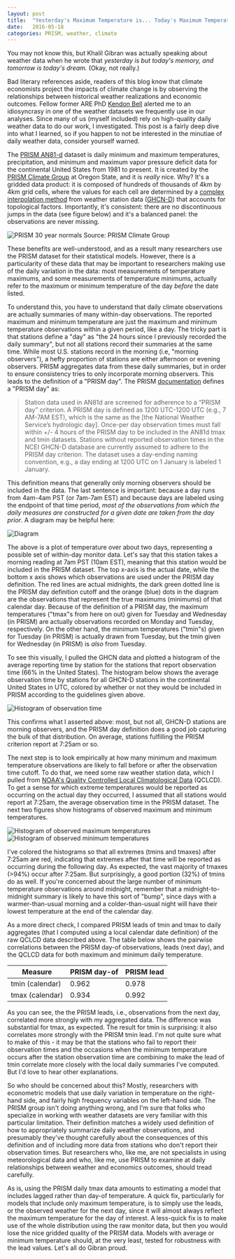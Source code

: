 ```yaml
---
layout: post
title:  "Yesterday's Maximum Temperature is... Today's Maximum Temperature?"
date:   2016-05-18
categories: PRISM, weather, climate
---
```


You may not know this, but Khalil Gibran was actually speaking about weather data when he wrote that *yesterday is but today's memory, and tomorrow is today's dream.* (Okay, not really.)

Bad literary references aside, readers of this blog know that climate economists project the impacts of climate change is by observing the relationships between historical weather realizations and economic outcomes. Fellow former ARE PhD [Kendon Bell](http://globalpolicy.science/kendon-bell/) alerted me to an idiosyncrasy in one of the weather datasets we frequently use in our analyses. Since many of us (myself included) rely on high-quality daily weather data to do our work, I investigated. This post is a fairly deep dive into what I learned, so if you happen to not be interested in the minutiae of daily weather data, consider yourself warned.

The [PRISM AN81-d](http://www.prism.oregonstate.edu/documents/PRISM_datasets.pdf) dataset is daily minimum and maximum temperatures, precipitation, and minimum and maximum vapor pressure deficit data for the continental United States from 1981 to present. It is created by the [PRISM Climate Group](http://www.prism.oregonstate.edu/) at Oregon State, and it is *really* nice. Why? It's a gridded data product: it is composed of hundreds of thousands of 4km by 4km grid cells, where the values for each cell are determined by a [complex interpolation method](http://www.prism.oregonstate.edu/documents/Daly2008_PhysiographicMapping_IntJnlClim.pdf) from weather station data ([GHCN-D](https://data.noaa.gov/dataset/global-historical-climatology-network-daily-ghcn-daily-version-3)) that accounts for topological factors. Importantly, it's consistent: there are no discontinuous jumps in the data (see figure below) and it's a balanced panel: the observations are never missing.

![PRISM 30 year normals](/assets/img/PRISM_tmax_30yr_normal_4kmM2_annual.png)
Source: PRISM Climate Group

These benefits are well-understood, and as a result many researchers use the PRISM dataset for their statistical models. However, there is a particularity of these data that may be important to researchers making use of the daily variation in the data: most measurements of temperature maximums, and some measurements of temperature minimums, actually refer to the maximum or minimum temperature of the day *before* the date listed.

To understand this, you have to understand that daily climate observations are actually summaries of many within-day observations. The reported maximum and minimum temperature are just the maximum and minimum temperature observations within a given period, like a day. The tricky part is that stations define a "day" as "the 24 hours since I previously recorded the daily summary", but not all stations record their summaries at the same time. While most U.S. stations record in the morning (i.e, "morning observers"), a hefty proportion of stations are either afternoon or evening observers. PRISM aggregates data from these daily summaries, but in order to ensure consistency tries to only incorporate morning observers. This leads to the definition of a "PRISM day". The PRISM [documentation](http://prism.nacse.org/documents/PRISM_datasets.pdf) defines a "PRISM day" as:

> Station data used in AN81d are screened for adherence to a “PRISM day” criterion.  A PRISM day is defined as 1200 UTC-1200 UTC (e.g., 7 AM-7AM EST), which is the same as the [the National Weather Service’s hydrologic day].  Once-per day observation times must fall within +/- 4 hours of the PRISM day to be included in the AN81d tmax and tmin datasets.  Stations without reported observation times in the NCEI GHCN-D database are currently assumed to adhere to the PRISM day criterion.  The dataset uses a day-ending naming convention, e.g., a day ending at 1200 UTC on 1 January is labeled 1 January.

This definition means that generally only morning observers should be included in the data. The last sentence is important: because a day runs from 4am-4am PST (or 7am-7am EST) and because days are labeled using the endpoint of that time period, *most of the observations from which the daily measures are constructed for a given date are taken from the day prior*. A diagram may be helpful here:

![Diagram](/assets/img/prism_dates_example.png)

The above is a plot of temperature over about two days, representing a possible set of within-day monitor data. Let's say that this station takes a morning reading at 7am PST (10am EST), meaning that this station would be included in the PRISM dataset. The top x-axis is the actual date, while the bottom x axis shows which observations are used under the PRISM day definition. The red lines are actual midnights, the dark green dotted line is the PRISM day definition cutoff and the orange (blue) dots in the diagram are the observations that represent the true maximums (minimums) of that calendar day. Because of the definition of a PRISM day, the maximum temperatures ("tmax"s from here on out) given for Tuesday and Wednesday (in PRISM) are actually observations recorded on Monday and Tuesday, respectively. On the other hand, the minimum temperatures ("tmin"s) given for Tuesday (in PRISM) is actually drawn from Tuesday, but the tmin given for Wednesday (in PRISM) is *also* from Tuesday.

To see this visually, I pulled the GHCN data and plotted a histogram of the average reporting time by station for the stations that report observation time (66% in the United States). The histogram below shows the average observation time by stations for all GHCN-D stations in the continental United States in UTC, colored by whether or not they would be included in PRISM according to the guidelines given above.

![Histogram of observation time](/assets/img/obs_time_hist.png)

This confirms what I asserted above: most, but not all, GHCN-D stations are morning observers, and the PRISM day definition does a good job capturing the bulk of that distribution. On average, stations fulfilling the PRISM criterion report at 7:25am or so.

The next step is to look empirically at how many minimum and maximum temperature observations are likely to fall before or after the observation time cutoff. To do that, we need some raw weather station data, which I pulled from [NOAA's Quality Controlled Local Climatological Data](https://www.ncdc.noaa.gov/data-access/land-based-station-data/land-based-datasets/quality-controlled-local-climatological-data-qclcd) (QCLCD). To get a sense for which extreme temperatures would be reported as occurring on the actual day they occurred, I assumed that all stations would report at 7:25am, the average observation time in the PRISM dataset. The next two figures show histograms of observed maximum and minimum temperatures.

![Histogram of observed maximum temperatures](/assets/img/max_temp_hist.png) ![Histogram of observed minimum temperatures](/assets/img/min_temp_hist.png)

I've colored the histograms so that all extremes (tmins and tmaxes) after 7:25am are red, indicating that extremes after that time will be reported as occurring during the following day. As expected, the vast majority of tmaxes (>94%) occur after 7:25am. But surprisingly, a good portion (32%) of tmins do as well. If you're concerned about the large number of minimum temperature observations around midnight, remember that a midnight-to-midnight summary is likely to have this sort of "bump", since days with a warmer-than-usual morning and a colder-than-usual night will have their lowest temperature at the end of the calendar day.

As a more direct check, I compared PRISM leads of tmin and tmax to daily aggregates (that I computed using a local calendar date definition) of the raw QCLCD data described above. The table below shows the pairwise correlations between the PRISM day-of observations, leads (next day), and the QCLCD data for both maximum and minimum daily temperature.

Measure | PRISM day-of        | PRISM lead |
--------------------|------------|------
tmin (calendar) | 0.962      | 0.978
tmax (calendar) | 0.934      | 0.992

As you can see, the the PRISM leads, i.e., observations from the next day, correlated more strongly with my aggregated data. The difference was substantial for tmax, as expected. The result for tmin is surprising: it also correlates more strongly with the PRISM tmin lead. I'm not quite sure what to make of this - it may be that the stations who fail to report their observation times and the occasions when the minimum temperature occurs after the station observation time are combining to make the lead of tmin correlate more closely with the local daily summaries I've computed. But I'd love to hear other explanations.

So who should be concerned about this? Mostly, researchers with econometric models that use daily variation in temperature on the right-hand side, and fairly high frequency variables on the left-hand side. The PRISM group isn't doing anything wrong, and I'm sure that folks who specialize in working with weather datasets are very familiar with this particular limitation. Their definition matches a widely used definition of how to appropriately summarize daily weather observations, and presumably they've thought carefully about the consequences of this definition and of including more data from stations who don't report their observation times. But researchers who, like me, are not specialists in using meteorological data and who, like me, use PRISM to examine at daily relationships between weather and economics outcomes, should tread carefully.

As is, using the PRISM daily tmax data amounts to estimating a model that includes lagged rather than day-of temperature. A quick fix, particularly for models that include only maximum temperature, is to simply use the leads, or the observed weather for the next day, since it will almost always reflect the maximum temperature for the day of interest. A less-quick fix is to make use of the whole distribution using the raw monitor data, but then you would lose the nice gridded quality of the PRISM data. Models with average or minimum temperature should, at the very least, tested for robustness with the lead values. Let's all do Gibran proud.
